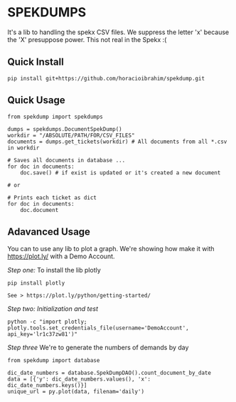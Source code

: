 SPEKDUMPS
==========
It's a lib to handling the spekx CSV files. We suppress the 
letter 'x' because the 'X' presuppose power. This not real in the Spekx :(
 

Quick Install
-----------
```
pip install git+https://github.com/horacioibrahim/spekdump.git
```


Quick Usage
-----------
```
from spekdump import spekdumps

dumps = spekdumps.DocumentSpekDump()
workdir = "/ABSOLUTE/PATH/FOR/CSV_FILES"
documents = dumps.get_tickets(workdir) # All documents from all *.csv in workdir

# Saves all documents in database ...
for doc in documents:
    doc.save() # if exist is updated or it's created a new document

# or

# Prints each ticket as dict
for doc in documents:
    doc.document 

```

Adavanced Usage
----------------
You can to use any lib to plot a graph. We're showing how make it 
with https://plot.ly/ with a Demo Account. 

*Step one:*
To install the lib plotly
```
pip install plotly

See > https://plot.ly/python/getting-started/
```

*Step two: Initialization and test*
```
python -c "import plotly; plotly.tools.set_credentials_file(username='DemoAccount', api_key='lr1c37zw81')"
```

*Step three*
We're to generate the numbers of demands by day 
```
from spekdump import database

dic_date_numbers = database.SpekDumpDAO().count_document_by_date
data = [{'y': dic_date_numbers.values(), 'x': dic_date_numbers.keys()}]
unique_url = py.plot(data, filenam='daily')

```
